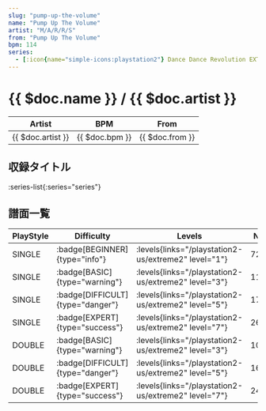 ```yaml
---
slug: "pump-up-the-volume"
name: "Pump Up The Volume"
artist: "M/A/R/R/S"
from: "Pump Up The Volume"
bpm: 114
series:
  - [:icon{name="simple-icons:playstation2"} Dance Dance Revolution EXTREME 2 :icon{name="flag:us-4x3"}](/playstation2-us/extreme2)
---
```


# {{ $doc.name }} / {{ $doc.artist }}

|Artist|BPM|From|
|------|---|----|
|{{ $doc.artist }}|{{ $doc.bpm }}|{{ $doc.from }}|

## 収録タイトル

:series-list{:series="series"}

## 譜面一覧

|PlayStyle|Difficulty|Levels|Notes|Movie|
|---------|----------|------|-----|-----|
|SINGLE| :badge[BEGINNER]{type="info"}| :levels{links="/playstation2-us/extreme2" level="1"}|72/1||
|SINGLE| :badge[BASIC]{type="warning"}| :levels{links="/playstation2-us/extreme2" level="3"}|113/18||
|SINGLE| :badge[DIFFICULT]{type="danger"}| :levels{links="/playstation2-us/extreme2" level="5"}|172/12||
|SINGLE| :badge[EXPERT]{type="success"}| :levels{links="/playstation2-us/extreme2" level="7"}|264/14||
|DOUBLE| :badge[BASIC]{type="warning"}| :levels{links="/playstation2-us/extreme2" level="3"}|103/22||
|DOUBLE| :badge[DIFFICULT]{type="danger"}| :levels{links="/playstation2-us/extreme2" level="5"}|169/12||
|DOUBLE| :badge[EXPERT]{type="success"}| :levels{links="/playstation2-us/extreme2" level="7"}|246/30||
